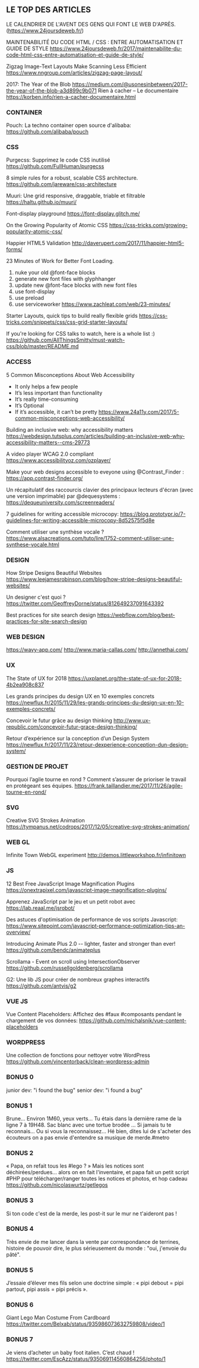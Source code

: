 ## LE TOP DES ARTICLES   

LE CALENDRIER DE L'AVENT DES GENS QUI FONT LE WEB D'APRÈS.
(https://www.24joursdeweb.fr/)

MAINTENABILITÉ DU CODE HTML / CSS : ENTRE AUTOMATISATION ET GUIDE DE STYLE
https://www.24joursdeweb.fr/2017/maintenabilite-du-code-html-css-entre-automatisation-et-guide-de-style/

Zigzag Image-Text Layouts Make Scanning Less Efficient 
https://www.nngroup.com/articles/zigzag-page-layout/

2017: The Year of the Blob 
https://medium.com/@usonesinbetween/2017-the-year-of-the-blob-a3d899c9b071
Rien à cacher – Le documentaire 
https://korben.info/rien-a-cacher-documentaire.html



### CONTAINER   

Pouch: La techno container open source d'alibaba: 
https://github.com/alibaba/pouch



### CSS   

Purgecss: Supprimez le code CSS inutilisé
https://github.com/FullHuman/purgecss

8 simple rules for a robust, scalable CSS architecture.
https://github.com/jareware/css-architecture

Muuri: Une grid responsive, draggable, triable et​ ​filtrable​ 
https://haltu.github.io/muuri/

Font-display playground 
https://font-display.glitch.me/

On the Growing Popularity of Atomic CSS
https://css-tricks.com/growing-popularity-atomic-css/

Happier HTML5 Validation
http://daverupert.com/2017/11/happier-html5-forms/

23 Minutes of Work for Better Font Loading.
1) nuke your old @​font-face blocks
2) generate new font files with glyphhanger
3) update new @​font-face blocks with new font files
4) use font-display
5) use preload
6) use serviceworker
https://www.zachleat.com/web/23-minutes/

Starter Layouts, quick tips to build really flexible grids 
https://css-tricks.com/snippets/css/css-grid-starter-layouts/

If you're looking for CSS talks to watch, here is a whole list :) 
https://github.com/AllThingsSmitty/must-watch-css/blob/master/README.md


### ACCESS   

5 Common Misconceptions About Web Accessibility 
- It only helps a few people
- It’s less important than functionality
- It’s really time-consuming
- It’s Optional
- If it’s accessible, it can’t be pretty
https://www.24a11y.com/2017/5-common-misconceptions-web-accessibility/

Building an inclusive web: why accessibility matters​ ​
https://webdesign.tutsplus.com/articles/building-an-inclusive-web-why-accessibility-matters--cms-29773

A video player WCAG 2.0 compliant 
https://www.accessibilityoz.com/ozplayer/

Make your web designs accessible to eveyone using @Contrast_Finder : 
https://app.contrast-finder.org/

Un récapitulatif des raccourcis clavier des principaux lecteurs d'écran (avec une version imprimable) par @dequesystems : 
https://dequeuniversity.com/screenreaders/

7 guidelines for writing accessible microcopy: 
https://blog.prototypr.io/7-guidelines-for-writing-accessible-microcopy-8d52575f5d8e

Comment utiliser une synthèse vocale ? 
https://www.alsacreations.com/tuto/lire/1752-comment-utiliser-une-synthese-vocale.html



### DESIGN   
How Stripe Designs Beautiful Websites
https://www.leejamesrobinson.com/blog/how-stripe-designs-beautiful-websites/

Un designer c'est quoi ? 
https://twitter.com/GeoffreyDorne/status/812649237091643392

Best practices for site search design 
https://webflow.com/blog/best-practices-for-site-search-design



### WEB DESIGN   

https://wavy-app.com/
http://www.maria-callas.com/
http://annethai.com/



### UX   

The State of UX for 2018 
https://uxplanet.org/the-state-of-ux-for-2018-4b2ea908c837

Les grands principes du design UX en 10 exemples concrets 
https://newflux.fr/2015/11/29/les-grands-principes-du-design-ux-en-10-exemples-concrets/

Concevoir le futur grâce au design thinking 
http://www.ux-republic.com/concevoir-futur-grace-design-thinking/

Retour d’expérience sur la conception d’un Design System
https://newflux.fr/2017/11/23/retour-dexperience-conception-dun-design-system/



### GESTION DE PROJET   

Pourquoi l’agile tourne en rond ? Comment s’assurer de prioriser le travail en protégeant ses équipes.
https://frank.taillandier.me/2017/11/26/agile-tourne-en-rond/



### SVG   

Creative SVG Strokes Animation 
https://tympanus.net/codrops/2017/12/05/creative-svg-strokes-animation/



### WEB GL   

Infinite Town WebGL experiment 
http://demos.littleworkshop.fr/infinitown


### JS    

12 Best Free JavaScript Image Magnification Plugins 
https://onextrapixel.com/javascript-image-magnification-plugins/

Apprenez JavaScript par le jeu et un petit robot avec 
https://lab.reaal.me/jsrobot/

Des astuces d'optimisation de performance de vos scripts Javascript: 
https://www.sitepoint.com/javascript-performance-optimization-tips-an-overview/

Introducing Animate Plus 2.0 -- lighter, faster and stronger than ever! 
https://github.com/bendc/animateplus

Scrollama - Event on scroll using IntersectionObserver 
https://github.com/russellgoldenberg/scrollama

G2: Une lib JS pour créer de nombreux graphes interactifs
https://github.com/antvis/g2


### VUE JS    

Vue Content Placeholders: Affichez des #faux #composants​ ​pendant le chargement de vos données: 
https://github.com/michalsnik/vue-content-placeholders



### WORDPRESS   

Une collection de fonctions pour nettoyer votre WordPress
https://github.com/vincentorback/clean-wordpress-admin



### BONUS 0  
junior dev: "i found the bug"
senior dev: "i found a bug​"​

### BONUS 1   

Brune... Environ 1M60, yeux verts... Tu étais dans la dernière rame de la ligne 7 à 19H48. Sac blanc avec une tortue brodée ... Si jamais tu te reconnais... Ou si vous la reconnaissez... Hé bien, dites lui de s'acheter des écouteurs on a pas envie d'entendre sa musique de merde.​ #metro ​

### BONUS 2   

« Papa, on refait tous les #lego ? »
Mais les notices sont déchirées/perdues... alors on en fait l'inventaire, et papa fait un petit script #PHP pour télécharger/ranger toutes les notices et photos, et hop cadeau https://github.com/nicolaswurtz/getlegos

### BONUS 3   

Si ton code c'est de la merde, les post-it sur le mur ne t'aideront pas !

### BONUS 4   

Très envie de me lancer dans la vente par correspondance de terrines, histoire de pouvoir dire, le plus sérieusement du monde : "oui, j'envoie du pâté".

### BONUS 5   

J’essaie d’élever mes fils selon une doctrine simple : 
« pipi debout = pipi partout, pipi assis = pipi précis ».

### BONUS 6   

Giant Lego Man Costume From Cardboard​ ​
https://twitter.com/Belxab/status/935986073632759808/video/1

### BONUS 7   

Je viens d’acheter un baby foot italien​. ​C’est chaud ​! ​
https://twitter.com/EscAzz/status/935069114560864256/photo/1
